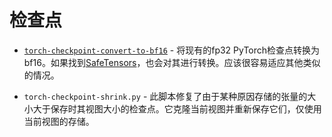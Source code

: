# 检查点

- [`torch-checkpoint-convert-to-bf16`](./torch-checkpoint-convert-to-bf16) - 将现有的fp32 PyTorch检查点转换为bf16。如果找到[SafeTensors](https://github.com/huggingface/safetensors/)，也会对其进行转换。应该很容易适应其他类似的情况。

- `torch-checkpoint-shrink.py` - 此脚本修复了由于某种原因存储的张量的大小大于保存时其视图大小的检查点。它克隆当前视图并重新保存它们，仅使用当前视图的存储。

